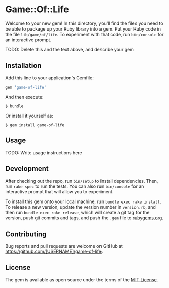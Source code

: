 # Game::Of::Life

Welcome to your new gem! In this directory, you'll find the files you need to be able to package up your Ruby library into a gem. Put your Ruby code in the file `lib/game/of/life`. To experiment with that code, run `bin/console` for an interactive prompt.

TODO: Delete this and the text above, and describe your gem

## Installation

Add this line to your application's Gemfile:

```ruby
gem 'game-of-life'
```

And then execute:

    $ bundle

Or install it yourself as:

    $ gem install game-of-life

## Usage

TODO: Write usage instructions here

## Development

After checking out the repo, run `bin/setup` to install dependencies. Then, run `rake spec` to run the tests. You can also run `bin/console` for an interactive prompt that will allow you to experiment.

To install this gem onto your local machine, run `bundle exec rake install`. To release a new version, update the version number in `version.rb`, and then run `bundle exec rake release`, which will create a git tag for the version, push git commits and tags, and push the `.gem` file to [rubygems.org](https://rubygems.org).

## Contributing

Bug reports and pull requests are welcome on GitHub at https://github.com/[USERNAME]/game-of-life.

## License

The gem is available as open source under the terms of the [MIT License](https://opensource.org/licenses/MIT).
